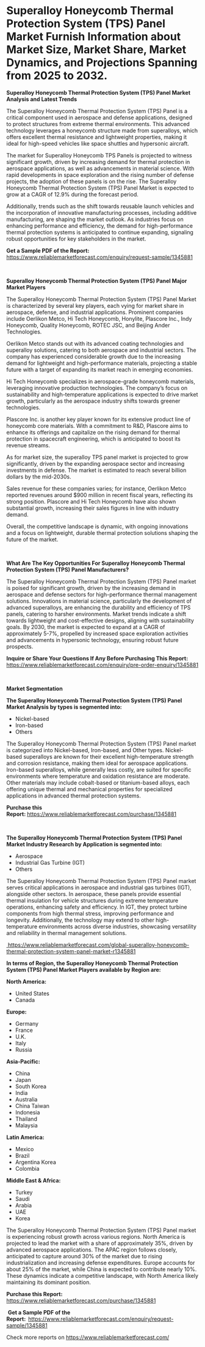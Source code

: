 <p><h1>Superalloy Honeycomb Thermal Protection System (TPS) Panel Market Furnish Information about Market Size, Market Share, Market Dynamics, and Projections Spanning from 2025 to 2032.</h1></p><p><strong>Superalloy Honeycomb Thermal Protection System (TPS) Panel Market Analysis and Latest Trends</strong></p>
<p><p>The Superalloy Honeycomb Thermal Protection System (TPS) Panel is a critical component used in aerospace and defense applications, designed to protect structures from extreme thermal environments. This advanced technology leverages a honeycomb structure made from superalloys, which offers excellent thermal resistance and lightweight properties, making it ideal for high-speed vehicles like space shuttles and hypersonic aircraft.</p><p>The market for Superalloy Honeycomb TPS Panels is projected to witness significant growth, driven by increasing demand for thermal protection in aerospace applications, as well as advancements in material science. With rapid developments in space exploration and the rising number of defense projects, the adoption of these panels is on the rise. The Superalloy Honeycomb Thermal Protection System (TPS) Panel Market is expected to grow at a CAGR of 12.9% during the forecast period. </p><p>Additionally, trends such as the shift towards reusable launch vehicles and the incorporation of innovative manufacturing processes, including additive manufacturing, are shaping the market outlook. As industries focus on enhancing performance and efficiency, the demand for high-performance thermal protection systems is anticipated to continue expanding, signaling robust opportunities for key stakeholders in the market.</p></p>
<p><strong>Get a Sample PDF of the Report:&nbsp;</strong> <a href="https://www.reliablemarketforecast.com/enquiry/request-sample/1345881?utm_campaign=3176&utm_medium=2&utm_source=Github&utm_content=ia&utm_term=03042025&utm_id=superalloy-honeycomb-thermal-protection-system-tps-panel">https://www.reliablemarketforecast.com/enquiry/request-sample/1345881</a></p>
<p>&nbsp;</p>
<p><strong>Superalloy Honeycomb Thermal Protection System (TPS) Panel Major Market Players</strong></p>
<p><p>The Superalloy Honeycomb Thermal Protection System (TPS) Panel Market is characterized by several key players, each vying for market share in aerospace, defense, and industrial applications. Prominent companies include Oerlikon Metco, Hi Tech Honeycomb, Honylite, Plascore Inc., Indy Honeycomb, Quality Honeycomb, ROTEC JSC, and Beijing Ander Technologies.</p><p>Oerlikon Metco stands out with its advanced coating technologies and superalloy solutions, catering to both aerospace and industrial sectors. The company has experienced considerable growth due to the increasing demand for lightweight and high-performance materials, projecting a stable future with a target of expanding its market reach in emerging economies.</p><p>Hi Tech Honeycomb specializes in aerospace-grade honeycomb materials, leveraging innovative production technologies. The company’s focus on sustainability and high-temperature applications is expected to drive market growth, particularly as the aerospace industry shifts towards greener technologies.</p><p>Plascore Inc. is another key player known for its extensive product line of honeycomb core materials. With a commitment to R&D, Plascore aims to enhance its offerings and capitalize on the rising demand for thermal protection in spacecraft engineering, which is anticipated to boost its revenue streams.</p><p>As for market size, the superalloy TPS panel market is projected to grow significantly, driven by the expanding aerospace sector and increasing investments in defense. The market is estimated to reach several billion dollars by the mid-2030s. </p><p>Sales revenue for these companies varies; for instance, Oerlikon Metco reported revenues around $900 million in recent fiscal years, reflecting its strong position. Plascore and Hi Tech Honeycomb have also shown substantial growth, increasing their sales figures in line with industry demand.</p><p>Overall, the competitive landscape is dynamic, with ongoing innovations and a focus on lightweight, durable thermal protection solutions shaping the future of the market.</p></p>
<p>&nbsp;</p>
<p><strong>What Are The Key Opportunities For Superalloy Honeycomb Thermal Protection System (TPS) Panel Manufacturers?</strong></p>
<p><p>The Superalloy Honeycomb Thermal Protection System (TPS) Panel market is poised for significant growth, driven by the increasing demand in aerospace and defense sectors for high-performance thermal management solutions. Innovations in material science, particularly the development of advanced superalloys, are enhancing the durability and efficiency of TPS panels, catering to harsher environments. Market trends indicate a shift towards lightweight and cost-effective designs, aligning with sustainability goals. By 2030, the market is expected to expand at a CAGR of approximately 5-7%, propelled by increased space exploration activities and advancements in hypersonic technology, ensuring robust future prospects.</p></p>
<p><strong>Inquire or Share Your Questions If Any Before Purchasing This Report:</strong> <a href="https://www.reliablemarketforecast.com/enquiry/pre-order-enquiry/1345881?utm_campaign=3176&utm_medium=2&utm_source=Github&utm_content=ia&utm_term=03042025&utm_id=superalloy-honeycomb-thermal-protection-system-tps-panel">https://www.reliablemarketforecast.com/enquiry/pre-order-enquiry/1345881</a></p>
<p>&nbsp;</p>
<p><strong>Market Segmentation</strong></p>
<p><strong>The Superalloy Honeycomb Thermal Protection System (TPS) Panel Market Analysis by types is segmented into:</strong></p>
<p><ul><li>Nickel-based</li><li>Iron-based</li><li>Others</li></ul></p>
<p><p>The Superalloy Honeycomb Thermal Protection System (TPS) Panel market is categorized into Nickel-based, Iron-based, and Other types. Nickel-based superalloys are known for their excellent high-temperature strength and corrosion resistance, making them ideal for aerospace applications. Iron-based superalloys, while generally less costly, are suited for specific environments where temperature and oxidation resistance are moderate. Other materials may include cobalt-based or titanium-based alloys, each offering unique thermal and mechanical properties for specialized applications in advanced thermal protection systems.</p></p>
<p><strong>Purchase this Report:&nbsp;</strong><a href="https://www.reliablemarketforecast.com/purchase/1345881?utm_campaign=3176&utm_medium=2&utm_source=Github&utm_content=ia&utm_term=03042025&utm_id=superalloy-honeycomb-thermal-protection-system-tps-panel">https://www.reliablemarketforecast.com/purchase/1345881</a></p>
<p>&nbsp;</p>
<p><strong>The Superalloy Honeycomb Thermal Protection System (TPS) Panel Market Industry Research by Application is segmented into:</strong></p>
<p><ul><li>Aerospace</li><li>Industrial Gas Turbine (IGT)</li><li>Others</li></ul></p>
<p><p>The Superalloy Honeycomb Thermal Protection System (TPS) Panel market serves critical applications in aerospace and industrial gas turbines (IGT), alongside other sectors. In aerospace, these panels provide essential thermal insulation for vehicle structures during extreme temperature operations, enhancing safety and efficiency. In IGT, they protect turbine components from high thermal stress, improving performance and longevity. Additionally, the technology may extend to other high-temperature environments across diverse industries, showcasing versatility and reliability in thermal management solutions.</p></p>
<p><a href="https://www.reliablemarketforecast.com/global-superalloy-honeycomb-thermal-protection-system-panel-market-r1345881?utm_campaign=3176&utm_medium=2&utm_source=Github&utm_content=ia&utm_term=03042025&utm_id=superalloy-honeycomb-thermal-protection-system-tps-panel">&nbsp;https://www.reliablemarketforecast.com/global-superalloy-honeycomb-thermal-protection-system-panel-market-r1345881</a></p>
<p><strong>In terms of Region, the Superalloy Honeycomb Thermal Protection System (TPS) Panel Market Players available by Region are:</strong></p>
<p>
    <p> <strong> North America: </strong>
        <ul>
            <li>United States</li>
            <li>Canada</li>
        </ul>
        </p> 
    <p> <strong> Europe: </strong>
        <ul>
            <li>Germany</li>
            <li>France</li>
            <li>U.K.</li>
            <li>Italy</li>
            <li>Russia</li>
        </ul>
        </p> 
    <p> <strong> Asia-Pacific: </strong>
        <ul>
            <li>China</li>
            <li>Japan</li>
            <li>South Korea</li>
            <li>India</li>
            <li>Australia</li>
            <li>China Taiwan</li>
            <li>Indonesia</li>
            <li>Thailand</li>
            <li>Malaysia</li>
        </ul>
        </p> 
    <p> <strong> Latin America: </strong>
        <ul>
            <li>Mexico</li>
            <li>Brazil</li>
            <li>Argentina Korea</li>
            <li>Colombia</li>
        </ul>
        </p> 
    <p> <strong> Middle East & Africa: </strong>
        <ul>
            <li>Turkey</li>
            <li>Saudi</li>
            <li>Arabia</li>
            <li>UAE</li>
            <li>Korea</li>
        </ul>
    </p>
    </p>
<p><p>The Superalloy Honeycomb Thermal Protection System (TPS) Panel market is experiencing robust growth across various regions. North America is projected to lead the market with a share of approximately 35%, driven by advanced aerospace applications. The APAC region follows closely, anticipated to capture around 30% of the market due to rising industrialization and increasing defense expenditures. Europe accounts for about 25% of the market, while China is expected to contribute nearly 10%. These dynamics indicate a competitive landscape, with North America likely maintaining its dominant position.</p></p>
<p><strong>Purchase this Report: </strong><a href="https://www.reliablemarketforecast.com/purchase/1345881?utm_campaign=3176&utm_medium=2&utm_source=Github&utm_content=ia&utm_term=03042025&utm_id=superalloy-honeycomb-thermal-protection-system-tps-panel">https://www.reliablemarketforecast.com/purchase/1345881</a></p>
<p>&nbsp;<strong>Get a Sample PDF of the Report:&nbsp;&nbsp;</strong><a href="https://www.reliablemarketforecast.com/enquiry/request-sample/1345881?utm_campaign=3176&utm_medium=2&utm_source=Github&utm_content=ia&utm_term=03042025&utm_id=superalloy-honeycomb-thermal-protection-system-tps-panel">https://www.reliablemarketforecast.com/enquiry/request-sample/1345881</a></p>
<p><strong></strong></p>
<p>Check more reports on <a href="https://www.reliablemarketforecast.com/?utm_campaign=3176&utm_medium=2&utm_source=Github&utm_content=ia&utm_term=03042025&utm_id=superalloy-honeycomb-thermal-protection-system-tps-panel">https://www.reliablemarketforecast.com/</a></p>